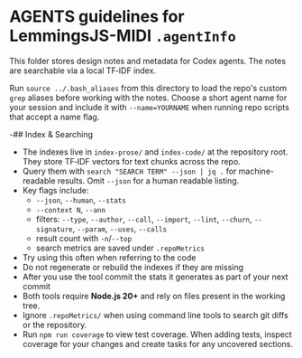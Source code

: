 # AGENTS guidelines for LemmingsJS-MIDI `.agentInfo`

This folder stores design notes and metadata for Codex agents. The notes are searchable via a local TF‑IDF index.

Run `source ../.bash_aliases` from this directory to load the repo's custom
`grep` aliases before working with the notes.
Choose a short agent name for your session and include it with `--name=YOURNAME`
when running repo scripts that accept a name flag.

-## Index & Searching
- The indexes live in `index-prose/` and `index-code/` at the repository root. They store TF‑IDF vectors for text chunks across the repo.
- Query them with `search "SEARCH TERM" --json | jq .` for machine-readable results. Omit `--json` for a human readable listing.
- Key flags include:
  - `--json`, `--human`, `--stats`
  - `--context N`, `--ann`
  - filters: `--type`, `--author`, `--call`, `--import`, `--lint`, `--churn`, `--signature`, `--param`, `--uses`, `--calls`
  - result count with `-n`/`--top`
  - search metrics are saved under `.repoMetrics`
- Try using this often when referring to the code
- Do not regenerate or rebuild the indexes if they are missing
- After you use the tool commit the stats it generates as part of your next commit
 - Both tools require **Node.js 20+** and rely on files present in the working tree.
 - Ignore `.repoMetrics/` when using command line tools to search git diffs or the repository.
- Run `npm run coverage` to view test coverage. When adding tests, inspect coverage for your changes and create tasks for any uncovered sections.

